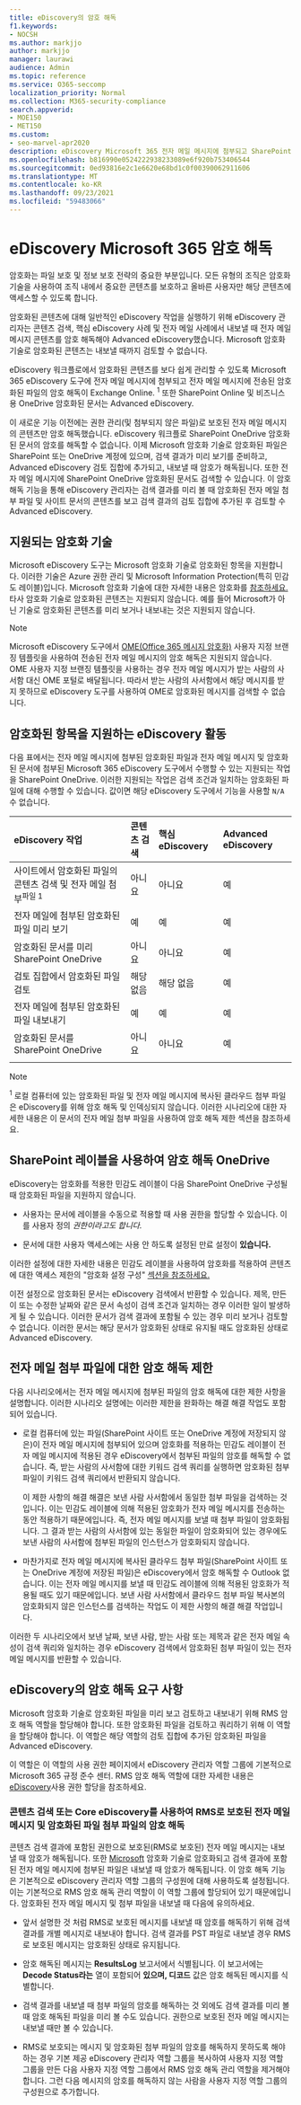 ```yaml
---
title: eDiscovery의 암호 해독
f1.keywords:
- NOCSH
ms.author: markjjo
author: markjjo
manager: laurawi
audience: Admin
ms.topic: reference
ms.service: O365-seccomp
localization_priority: Normal
ms.collection: M365-security-compliance
search.appverid:
- MOE150
- MET150
ms.custom:
- seo-marvel-apr2020
description: eDiscovery Microsoft 365 전자 메일 메시지에 첨부되고 SharePoint 온라인 및 전자 메일 메시지에 저장된 암호화된 문서를 처리하는 비즈니스용 OneDrive.
ms.openlocfilehash: b816990e0524222938233089e6f920b753406544
ms.sourcegitcommit: 0ed93816e2c1e6620e68bd1c0f00390062911606
ms.translationtype: MT
ms.contentlocale: ko-KR
ms.lasthandoff: 09/23/2021
ms.locfileid: "59483066"
---
```

# <a name="decryption-in-microsoft-365-ediscovery-tools"></a>eDiscovery Microsoft 365 암호 해독

암호화는 파일 보호 및 정보 보호 전략의 중요한 부분입니다. 모든 유형의 조직은 암호화 기술을 사용하여 조직 내에서 중요한 콘텐츠를 보호하고 올바른 사용자만 해당 콘텐츠에 액세스할 수 있도록 합니다.

암호화된 콘텐츠에 대해 일반적인 eDiscovery 작업을 실행하기 위해 eDiscovery 관리자는 콘텐츠 검색, 핵심 eDiscovery 사례 및 전자 메일 사례에서 내보낼 때 전자 메일 메시지 콘텐츠를 암호 해독해야 Advanced eDiscovery했습니다. Microsoft 암호화 기술로 암호화된 콘텐츠는 내보낼 때까지 검토할 수 없습니다.

eDiscovery 워크플로에서 암호화된 콘텐츠를 보다 쉽게 관리할 수 있도록 Microsoft 365 eDiscovery 도구에 전자 메일 메시지에 첨부되고 전자 메일 메시지에 전송된 암호화된 파일의 암호 해독이 Exchange Online. <sup>1</sup> 또한 SharePoint Online 및 비즈니스용 OneDrive 암호화된 문서는 Advanced eDiscovery.

이 새로운 기능 이전에는 권한 관리(및 첨부되지 않은 파일)로 보호된 전자 메일 메시지의 콘텐츠만 암호 해독했습니다. eDiscovery 워크플로 SharePoint OneDrive 암호화된 문서의 암호를 해독할 수 없습니다. 이제 Microsoft 암호화 기술로 암호화된 파일은 SharePoint 또는 OneDrive 계정에 있으며, 검색 결과가 미리 보기를 준비하고, Advanced eDiscovery 검토 집합에 추가되고, 내보낼 때 암호가 해독됩니다. 또한 전자 메일 메시지에 SharePoint OneDrive 암호화된 문서도 검색할 수 있습니다. 이 암호 해독 기능을 통해 eDiscovery 관리자는 검색 결과를 미리 볼 때 암호화된 전자 메일 첨부 파일 및 사이트 문서의 콘텐츠를 보고 검색 결과의 검토 집합에 추가된 후 검토할 수 Advanced eDiscovery.

## <a name="supported-encryption-technologies"></a>지원되는 암호화 기술

Microsoft eDiscovery 도구는 Microsoft 암호화 기술로 암호화된 항목을 지원합니다. 이러한 기술은 Azure 권한 관리 및 Microsoft Information Protection(특히 민감도 레이블)입니다. Microsoft 암호화 기술에 대한 자세한 내용은 암호화를 [참조하세요.](encryption.md) 타사 암호화 기술로 암호화된 콘텐츠는 지원되지 않습니다. 예를 들어 Microsoft가 아닌 기술로 암호화된 콘텐츠를 미리 보거나 내보내는 것은 지원되지 않습니다.

> [!NOTE]
> Microsoft eDiscovery 도구에서 [OME(Office 365 메시지 암호화)](add-your-organization-brand-to-encrypted-messages.md) 사용자 지정 브랜징 템플릿을 사용하여 전송된 전자 메일 메시지의 암호 해독은 지원되지 않습니다. OME 사용자 지정 브랜징 템플릿을 사용하는 경우 전자 메일 메시지가 받는 사람의 사서함 대신 OME 포털로 배달됩니다. 따라서 받는 사람의 사서함에서 해당 메시지를 받지 못하므로 eDiscovery 도구를 사용하여 OME로 암호화된 메시지를 검색할 수 없습니다.

## <a name="ediscovery-activities-that-support-encrypted-items"></a>암호화된 항목을 지원하는 eDiscovery 활동

다음 표에서는 전자 메일 메시지에 첨부된 암호화된 파일과 전자 메일 메시지 및 암호화된 문서에 첨부된 Microsoft 365 eDiscovery 도구에서 수행할 수 있는 지원되는 작업을 SharePoint OneDrive. 이러한 지원되는 작업은 검색 조건과 일치하는 암호화된 파일에 대해 수행할 수 있습니다. 값이면 해당 eDiscovery 도구에서 기능을 사용할 `N/A` 수 없습니다.

|eDiscovery 작업  |콘텐츠 검색  |핵심 eDiscovery  |Advanced eDiscovery  |
|:---------|:---------|:---------|:---------|
|사이트에서 암호화된 파일의 콘텐츠 검색 및 전자 메일 첨부<sup>파일 1</sup>     |아니요      |아니요      |예      |
|전자 메일에 첨부된 암호화된 파일 미리 보기     |예      |예     |예       |
|암호화된 문서를 미리 SharePoint OneDrive|아니요      |아니요    |예       |
|검토 집합에서 암호화된 파일 검토    |해당 없음      |해당 없음        | 예        |
|전자 메일에 첨부된 암호화된 파일 내보내기    |예       |예  |예    |
|암호화된 문서를 SharePoint OneDrive    |아니요       |아니요  |예    |
|||||

> [!NOTE]
> <sup>1</sup> 로컬 컴퓨터에 있는 암호화된 파일 및 전자 메일 메시지에 복사된 클라우드 첨부 파일은 eDiscovery를 위해 암호 해독 및 인덱싱되지 않습니다. 이러한 시나리오에 대한 자세한 내용은 이 문서의 [](#decryption-limitations-with-email-attachments) 전자 메일 첨부 파일을 사용하여 암호 해독 제한 섹션을 참조하세요.

## <a name="decryption-limitations-with-sensitivity-labels-in-sharepoint-and-onedrive"></a>SharePoint 레이블을 사용하여 암호 해독 OneDrive

eDiscovery는 암호화를 적용한 민감도 레이블이 다음 SharePoint OneDrive 구성될 때 암호화된 파일을 지원하지 않습니다.

- 사용자는 문서에 레이블을 수동으로 적용할 때 사용 권한을 할당할 수 있습니다. 이를 사용자 정의 *권한이라고도 합니다.*

- 문서에 대한 사용자 액세스에는 사용 안 하도록 설정된 만료 설정이 **있습니다.**

이러한 설정에 대한 자세한 내용은 민감도 레이블을 사용하여 암호화를 적용하여 콘텐츠에 대한 액세스 제한의 "암호화 설정 구성" [섹션을 참조하세요.](encryption-sensitivity-labels.md#configure-encryption-settings)

이전 설정으로 암호화된 문서는 eDiscovery 검색에서 반환할 수 있습니다. 제목, 만든 이 또는 수정한 날짜와 같은 문서 속성이 검색 조건과 일치하는 경우 이러한 일이 발생하게 될 수 있습니다. 이러한 문서가 검색 결과에 포함될 수 있는 경우 미리 보거나 검토할 수 없습니다. 이러한 문서는 해당 문서가 암호화된 상태로 유지될 때도 암호화된 상태로 Advanced eDiscovery.

## <a name="decryption-limitations-with-email-attachments"></a>전자 메일 첨부 파일에 대한 암호 해독 제한

다음 시나리오에서는 전자 메일 메시지에 첨부된 파일의 암호 해독에 대한 제한 사항을 설명합니다. 이러한 시나리오 설명에는 이러한 제한을 완화하는 해결 해결 작업도 포함되어 있습니다.

- 로컬 컴퓨터에 있는 파일(SharePoint 사이트 또는 OneDrive 계정에 저장되지 않은)이 전자 메일 메시지에 첨부되어 있으며 암호화를 적용하는 민감도 레이블이 전자 메일 메시지에 적용된 경우 eDiscovery에서 첨부된 파일의 암호를 해독할 수 없습니다. 즉, 받는 사람의 사서함에 대한 키워드 검색 쿼리를 실행하면 암호화된 첨부 파일이 키워드 검색 쿼리에서 반환되지 않습니다.

  이 제한 사항의 해결 해결은 보낸 사람 사서함에서 동일한 첨부 파일을 검색하는 것입니다. 이는 민감도 레이블에 의해 적용된 암호화가 전자 메일 메시지를 전송하는 동안 적용하기 때문에입니다. 즉, 전자 메일 메시지를 보낼 때 첨부 파일이 암호화됩니다. 그 결과 받는 사람의 사서함에 있는 동일한 파일이 암호화되어 있는 경우에도 보낸 사람의 사서함에 첨부된 파일의 인스턴스가 암호화되지 않습니다.

- 마찬가지로 전자 메일 메시지에 복사된 클라우드 첨부 파일(SharePoint 사이트 또는 OneDrive 계정에 저장된 파일)은 eDiscovery에서 암호 해독할 수 Outlook 없습니다.  이는 전자 메일 메시지를 보낼 때 민감도 레이블에 의해 적용된 암호화가 적용될 때도 있기 때문에입니다. 보낸 사람 사서함에서 클라우드 첨부 파일 복사본의 암호화되지 않은 인스턴스를 검색하는 작업도 이 제한 사항의 해결 해결 작업입니다.

이러한 두 시나리오에서 보낸 날짜, 보낸 사람, 받는 사람 또는 제목과 같은 전자 메일 속성이 검색 쿼리와 일치하는 경우 eDiscovery 검색에서 암호화된 첨부 파일이 있는 전자 메일 메시지를 반환할 수 있습니다.

## <a name="requirements-for-decryption-in-ediscovery"></a>eDiscovery의 암호 해독 요구 사항

Microsoft 암호화 기술로 암호화된 파일을 미리 보고 검토하고 내보내기 위해 RMS 암호 해독 역할을 할당해야 합니다. 또한 암호화된 파일을 검토하고 쿼리하기 위해 이 역할을 할당해야 합니다. 이 역할은 해당 역할의 검토 집합에 추가된 암호화된 파일을 Advanced eDiscovery.

이 역할은 이 역할의 사용 권한 페이지에서 eDiscovery 관리자 역할 그룹에 기본적으로 Microsoft 365 규정 준수 센터.  RMS 암호 해독 역할에 대한 자세한 내용은 [eDiscovery](assign-ediscovery-permissions.md#rms-decrypt)사용 권한 할당을 참조하세요.

### <a name="decrypting-rms-protected-email-messages-and-encrypted-file-attachments-using-content-search-or-core-ediscovery"></a>콘텐츠 검색 또는 Core eDiscovery를 사용하여 RMS로 보호된 전자 메일 메시지 및 암호화된 파일 첨부 파일의 암호 해독

콘텐츠 검색 결과에 포함된 권한으로 보호된(RMS로 보호된) 전자 메일 메시지는 내보낼 때 암호가 해독됩니다. 또한 [Microsoft](encryption.md) 암호화 기술로 암호화되고 검색 결과에 포함된 전자 메일 메시지에 첨부된 파일은 내보낼 때 암호가 해독됩니다. 이 암호 해독 기능은 기본적으로 eDiscovery 관리자 역할 그룹의 구성원에 대해 사용하도록 설정됩니다. 이는 기본적으로 RMS 암호 해독 관리 역할이 이 역할 그룹에 할당되어 있기 때문에입니다. 암호화된 전자 메일 메시지 및 첨부 파일을 내보낼 때 다음에 유의하세요.
  
- 앞서 설명한 것 처럼 RMS로 보호된 메시지를 내보낼 때 암호를 해독하기 위해 검색 결과를 개별 메시지로 내보내야 합니다. 검색 결과를 PST 파일로 내보낼 경우 RMS로 보호된 메시지는 암호화된 상태로 유지됩니다.

- 암호 해독된 메시지는 **ResultsLog** 보고서에서 식별됩니다. 이 보고서에는 **Decode Status라는** 열이 포함되어 **있으며, 디코드** 값은 암호 해독된 메시지를 식별합니다.

- 검색 결과를 내보낼 때 첨부 파일의 암호를 해독하는 것 외에도 검색 결과를 미리 볼 때 암호 해독된 파일을 미리 볼 수도 있습니다. 권한으로 보호된 전자 메일 메시지는 내보낼 때만 볼 수 있습니다.

- RMS로 보호되는 메시지 및 암호화된 첨부 파일의 암호를 해독하지 못하도록 해야 하는 경우 기본 제공 eDiscovery 관리자 역할 그룹을 복사하여 사용자 지정 역할 그룹을 만든 다음 사용자 지정 역할 그룹에서 RMS 암호 해독 관리 역할을 제거해야 합니다. 그런 다음 메시지의 암호를 해독하지 않는 사람을 사용자 지정 역할 그룹의 구성원으로 추가합니다.
